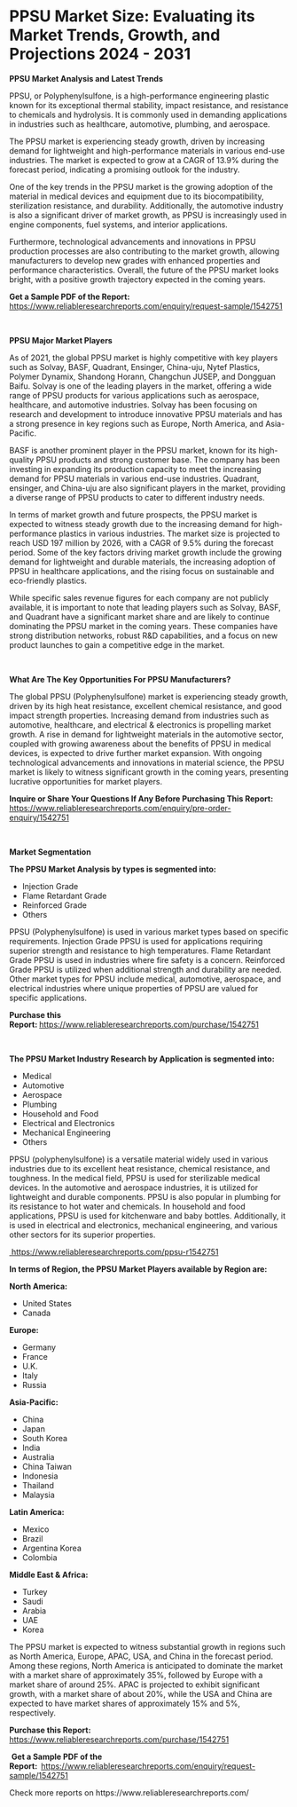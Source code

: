 <p><h1>PPSU Market Size: Evaluating its Market Trends, Growth, and Projections 2024 - 2031</h1></p><p><strong>PPSU Market Analysis and Latest Trends</strong></p>
<p><p>PPSU, or Polyphenylsulfone, is a high-performance engineering plastic known for its exceptional thermal stability, impact resistance, and resistance to chemicals and hydrolysis. It is commonly used in demanding applications in industries such as healthcare, automotive, plumbing, and aerospace.</p><p>The PPSU market is experiencing steady growth, driven by increasing demand for lightweight and high-performance materials in various end-use industries. The market is expected to grow at a CAGR of 13.9% during the forecast period, indicating a promising outlook for the industry.</p><p>One of the key trends in the PPSU market is the growing adoption of the material in medical devices and equipment due to its biocompatibility, sterilization resistance, and durability. Additionally, the automotive industry is also a significant driver of market growth, as PPSU is increasingly used in engine components, fuel systems, and interior applications.</p><p>Furthermore, technological advancements and innovations in PPSU production processes are also contributing to the market growth, allowing manufacturers to develop new grades with enhanced properties and performance characteristics. Overall, the future of the PPSU market looks bright, with a positive growth trajectory expected in the coming years.</p></p>
<p><strong>Get a Sample PDF of the Report:&nbsp;</strong> <a href="https://www.reliableresearchreports.com/enquiry/request-sample/1542751">https://www.reliableresearchreports.com/enquiry/request-sample/1542751</a></p>
<p>&nbsp;</p>
<p><strong>PPSU Major Market Players</strong></p>
<p><p>As of 2021, the global PPSU market is highly competitive with key players such as Solvay, BASF, Quadrant, Ensinger, China-uju, Nytef Plastics, Polymer Dynamix, Shandong Horann, Changchun JUSEP, and Dongguan Baifu. Solvay is one of the leading players in the market, offering a wide range of PPSU products for various applications such as aerospace, healthcare, and automotive industries. Solvay has been focusing on research and development to introduce innovative PPSU materials and has a strong presence in key regions such as Europe, North America, and Asia-Pacific.</p><p>BASF is another prominent player in the PPSU market, known for its high-quality PPSU products and strong customer base. The company has been investing in expanding its production capacity to meet the increasing demand for PPSU materials in various end-use industries. Quadrant, ensinger, and China-uju are also significant players in the market, providing a diverse range of PPSU products to cater to different industry needs.</p><p>In terms of market growth and future prospects, the PPSU market is expected to witness steady growth due to the increasing demand for high-performance plastics in various industries. The market size is projected to reach USD 197 million by 2026, with a CAGR of 9.5% during the forecast period. Some of the key factors driving market growth include the growing demand for lightweight and durable materials, the increasing adoption of PPSU in healthcare applications, and the rising focus on sustainable and eco-friendly plastics.</p><p>While specific sales revenue figures for each company are not publicly available, it is important to note that leading players such as Solvay, BASF, and Quadrant have a significant market share and are likely to continue dominating the PPSU market in the coming years. These companies have strong distribution networks, robust R&D capabilities, and a focus on new product launches to gain a competitive edge in the market.</p></p>
<p>&nbsp;</p>
<p><strong>What Are The Key Opportunities For PPSU Manufacturers?</strong></p>
<p><p>The global PPSU (Polyphenylsulfone) market is experiencing steady growth, driven by its high heat resistance, excellent chemical resistance, and good impact strength properties. Increasing demand from industries such as automotive, healthcare, and electrical & electronics is propelling market growth. A rise in demand for lightweight materials in the automotive sector, coupled with growing awareness about the benefits of PPSU in medical devices, is expected to drive further market expansion. With ongoing technological advancements and innovations in material science, the PPSU market is likely to witness significant growth in the coming years, presenting lucrative opportunities for market players.</p></p>
<p><strong>Inquire or Share Your Questions If Any Before Purchasing This Report:</strong> <a href="https://www.reliableresearchreports.com/enquiry/pre-order-enquiry/1542751">https://www.reliableresearchreports.com/enquiry/pre-order-enquiry/1542751</a></p>
<p>&nbsp;</p>
<p><strong>Market Segmentation</strong></p>
<p><strong>The PPSU Market Analysis by types is segmented into:</strong></p>
<p><ul><li>Injection Grade</li><li>Flame Retardant Grade</li><li>Reinforced Grade</li><li>Others</li></ul></p>
<p><p>PPSU (Polyphenylsulfone) is used in various market types based on specific requirements. Injection Grade PPSU is used for applications requiring superior strength and resistance to high temperatures. Flame Retardant Grade PPSU is used in industries where fire safety is a concern. Reinforced Grade PPSU is utilized when additional strength and durability are needed. Other market types for PPSU include medical, automotive, aerospace, and electrical industries where unique properties of PPSU are valued for specific applications.</p></p>
<p><strong>Purchase this Report:&nbsp;</strong><a href="https://www.reliableresearchreports.com/purchase/1542751">https://www.reliableresearchreports.com/purchase/1542751</a></p>
<p>&nbsp;</p>
<p><strong>The PPSU Market Industry Research by Application is segmented into:</strong></p>
<p><ul><li>Medical</li><li>Automotive</li><li>Aerospace</li><li>Plumbing</li><li>Household and Food</li><li>Electrical and Electronics</li><li>Mechanical Engineering</li><li>Others</li></ul></p>
<p><p>PPSU (polyphenylsulfone) is a versatile material widely used in various industries due to its excellent heat resistance, chemical resistance, and toughness. In the medical field, PPSU is used for sterilizable medical devices. In the automotive and aerospace industries, it is utilized for lightweight and durable components. PPSU is also popular in plumbing for its resistance to hot water and chemicals. In household and food applications, PPSU is used for kitchenware and baby bottles. Additionally, it is used in electrical and electronics, mechanical engineering, and various other sectors for its superior properties.</p></p>
<p><a href="https://www.reliableresearchreports.com/ppsu-r1542751">&nbsp;https://www.reliableresearchreports.com/ppsu-r1542751</a></p>
<p><strong>In terms of Region, the PPSU Market Players available by Region are:</strong></p>
<p>
    <p> <strong> North America: </strong>
        <ul>
            <li>United States</li>
            <li>Canada</li>
        </ul>
        </p> 
    <p> <strong> Europe: </strong>
        <ul>
            <li>Germany</li>
            <li>France</li>
            <li>U.K.</li>
            <li>Italy</li>
            <li>Russia</li>
        </ul>
        </p> 
    <p> <strong> Asia-Pacific: </strong>
        <ul>
            <li>China</li>
            <li>Japan</li>
            <li>South Korea</li>
            <li>India</li>
            <li>Australia</li>
            <li>China Taiwan</li>
            <li>Indonesia</li>
            <li>Thailand</li>
            <li>Malaysia</li>
        </ul>
        </p> 
    <p> <strong> Latin America: </strong>
        <ul>
            <li>Mexico</li>
            <li>Brazil</li>
            <li>Argentina Korea</li>
            <li>Colombia</li>
        </ul>
        </p> 
    <p> <strong> Middle East & Africa: </strong>
        <ul>
            <li>Turkey</li>
            <li>Saudi</li>
            <li>Arabia</li>
            <li>UAE</li>
            <li>Korea</li>
        </ul>
    </p>
    </p>
<p><p>The PPSU market is expected to witness substantial growth in regions such as North America, Europe, APAC, USA, and China in the forecast period. Among these regions, North America is anticipated to dominate the market with a market share of approximately 35%, followed by Europe with a market share of around 25%. APAC is projected to exhibit significant growth, with a market share of about 20%, while the USA and China are expected to have market shares of approximately 15% and 5%, respectively.</p></p>
<p><strong>Purchase this Report: </strong><a href="https://www.reliableresearchreports.com/purchase/1542751">https://www.reliableresearchreports.com/purchase/1542751</a></p>
<p>&nbsp;<strong>Get a Sample PDF of the Report:&nbsp;&nbsp;</strong><a href="https://www.reliableresearchreports.com/enquiry/request-sample/1542751">https://www.reliableresearchreports.com/enquiry/request-sample/1542751</a></p>
<p><strong></strong></p>
<p>Check more reports on https://www.reliableresearchreports.com/</p>